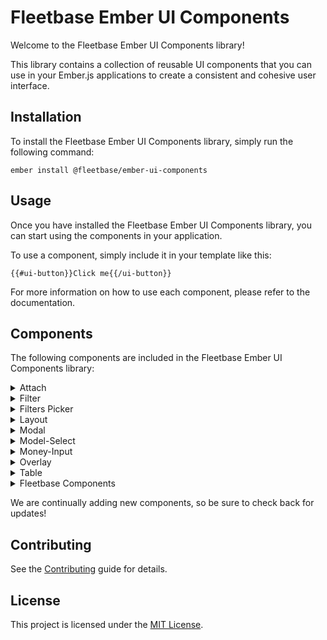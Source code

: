 # Fleetbase Ember UI Components

Welcome to the Fleetbase Ember UI Components library! 

This library contains a collection of reusable UI components that you can use in your Ember.js applications to create a consistent and cohesive user interface.

## Installation

To install the Fleetbase Ember UI Components library, simply run the following command:

<code>ember install @fleetbase/ember-ui-components</code>

## Usage

Once you have installed the Fleetbase Ember UI Components library, you can start using the components in your application. 

To use a component, simply include it in your template like this:

<code>{{#ui-button}}Click me{{/ui-button}}</code>

For more information on how to use each component, please refer to the documentation.

## Components

The following components are included in the Fleetbase Ember UI Components library:

<details>
  <summary>Attach</summary>
  
  * [`popover`](./popover.md) A component for displaying content in a popup box that appears when the user clicks on an element.
  * [`tooltip`](./tooltip.md) A component for displaying a brief description or explanation of an element when the user hovers over it.
</details>

<details>
    <summary>Filter</summary>
  
  * [`date-filter`](./date.md): A component for filtering a list of data based on a date range.
  * [`model-filter`](./model.md): A component for filtering a list of data based on a model.
  * [`multi-option-filter`](./multi-option.md):A component for filtering a list of data based on multiple options.
  * [`select-filter`](./select.md): A component for filtering a list of data based on a single selected option.
  * [`string-filter`](./string.md): A component for filtering a list of data based on a search string.
</details>

<details>
    <summary>Filters Picker</summary>

  * [`filters-picker-button`](./filters-picker-button.md):  A button component for opening and closing a dropdown list of filters.
</details>

<details>
    <summary>Layout</summary>

  * [`dropdown-header-item`](./dropdown-header-item.md): A component for displaying a single item in a dropdown list in the header.
  * [`dark-mode-toggle`](./dark-mode-toggle.md): A toggle button component for switching between light and dark mode.
  * [`dropdown`](.dropdown.md):  A component for displaying a dropdown.
  * [`loading-indicator`](./loading-indicator.md):  A component for displaying a loading indicator.
  * [`section-body`](./section-body.md):  A component for displaying the body of a section.
  * [`section-container`](./section-container.md): A container component for a section..
  * [`section-header`](./section-header.md):  A component for displaying the header of a section.
  * [`sidebar-item`](./sidebar-item.md): A component for displaying a single item in a sidebar.
  * [`sidebar-panel`](./sidebar-panel.md): A component for displaying a panel in a sidebar.
  * [`layout-container`](./layout-container.md):   A container component for the layout.
  * [`header`](./header.md):  A component for displaying the header of the page.
  * [`main`](./main.md): A component for displaying the main content of the page.
  * [`mobile-navbar`](./mobile-navbar.md): A component for displaying the navigation bar on mobile devices.
  * [`section`](./section.md): A component for displaying a section on the page.
  * [`sidebar`](./sidebar.md): A component for displaying a sidebar on the page.
  
</details>

<details>
    <summary>Modal</summary>

  * [`popover`](./popover.md):  A component for displaying content in a popup box that appears when the user clicks on an element.
</details>

<details>
    <summary>Model-Select</summary>

  * [`options`](./options.md):  A component for displaying content in a popup box that appears when the user clicks on an element.
  * [`spinner`](./spinner.md):  A component for displaying content in a popup box that appears when the user clicks on an element.

</details>

<details>
    <summary>Money-Input</summary>

  * [`money-input/currency-dropdown`](./money-input/currency-dropdown.md): A component that renders a dropdown menu to select a currency for the money-input component.
  * [`money-input/currency-handle:`](./money-input/currency-handle:.md): AA component that displays the selected currency for the money-input component.
  
</details>

<details>
    <summary>Overlay</summary>

  * [`overlay-body`](./overlay-body.md): A component that renders the body content for an overlay.
  * [`overlay-footer`](./overlay-footer.md): A component that renders the footer content for an overlay.
  * [`overlay-header`](./overlay-header.md): A component that renders the header content for an overlay.
</details>

<details>
    <summary>Table</summary>

   * [`table/cell/anchor`](./table/cell/anchor.md): A component that renders an anchor element within a table cell.
   * [`table/cell/base`](./table/cell/base.md): A base component for table cells.
   * [`table/cell/checkbox`](./table/cell/checkbox.md): A component that renders a checkbox within a table cell.
   * [`table/cell/country`](.table/cell/country.md): A component that renders a country flag within a table cell.
   * [`table/cell/dropdown`](./table/cell/dropdown.md): A component that renders a dropdown menu within a table cell.
   * [`table/cell/link-to`](./table/cell/link-to.md): A component that renders a link within a table cell.
   * [`table/cell/media-name`](./table/cell/checkbox.md): A component that renders the name of a media item within a table cell.</details>

<details>
    <summary>Fleetbase Components</summary>

   * [`app-container`](./app-container.md): A component for the main application container.
   * [`badge`](./badge.md): A badge component.
   * [`button`](./button.md): A button component.
   * [`checkbox`](./checkbox.md): A checkbox component. 
   * [`click-to-copy`](./click-to-copy.md): A component for copying text on click. 
   * [`click-to-reveal`](./click-to-reveal.md): A component for revealing text on click. 
   * [`country-name`](./country-name.md): A component for displaying a country name.  
   * [`country-select`](./country-select.md): A component for selecting a country. 
   * [`date-picker`](./date-picker.md): A component for selecting a date. 
   * [`date-time-input`](./date-time-input.md): A component for selecting a date and time. 
   * [`dropdown-button`](./dropdown-button.md): A button component that opens a dropdown menu.
   * [`extensions-list`](./extensions-list.md): A component for displaying a list of file extensions.
   * [`fetch-select`](./fetch-select.md): A component for selecting an item from a fetched list.
   * [`file-upload`](./file-upload.md): : A component for uploading files. 
   * [`filters-picker`](./filters-picker.md): A component for selecting filters.  
   * [`floating`](./floating.md): A component for creating a floating element.  
   * [`image`](./image.md): A component for displaying an image.  
   * [`info-block`](.info-block.md): A component for selecting a country. 
   * [`date-picker`](./date-picker.md): A component for displaying an informational block. 
   * [`date-time-input`](./date-time-input.md): A component for selecting a date and time
   * [`input-group`](./input-group.md): : A component that groups together multiple input components, such as a text input and a dropdown menu, and provides additional functionality such as label and error handling.
   * [`input-info`](./input-info.md): A component that displays additional information about an input field, such as helper text or validation errors..  
   * [`input-label`](.//input-label.md): A component that displays a label for an input field.  
   * [`modal`](./modal.md):  A component that displays a modal window, which is a pop-up dialog box that requires user interaction before the user can return to the main application..  
   * [`modals-container`](./modals-container.md): A component that manages the display of multiple modals, ensuring that only one is visible at a time. 
   * [`model-select-multiple`](./model-select-multiple.md): A component that allows the user to select multiple items from a list of models.
   * [`model-select`](./model-select.md): A component that allows the user to select a single item from a list of models.
   * [`money-input`](./money-input.md): A component that allows the user to input monetary values, with additional functionality such as currency selection.
   * [`multi-select`](./multi-select.md): A component that allows the user to select multiple items from a list.  
   * [`overlay`](./overlay.md): A component that displays an overlay, which is a semi-transparent layer that covers the main application and is typically used to provide a modal-like user interface.  
   * [`pagination`](./pagination.md): A component that displays pagination controls, allowing the user to navigate through a large list of items.  
   * [`phone-input`](./phone-input.md): A component that allows the user to input phone numbers, with additional functionality such as international formatting. 
   * [`scrollable`](./scrollable.md): A component that provides a scrollable container for other components, allowing the user to scroll through a large amount of content. 
   * [`select`](./select.md): A component that allows the user to select a single item from a list of options.
   * [`spinner`](./spinner.md): A component that displays a spinner, which is typically used to indicate that a task is in progress.
   * [`table`](./table.md): A component that displays tabular data in a scrollable and sortable format, with support for pagination and filtering.
   * [`toggle`](./toggle.md):  A component that displays a toggle switch, allowing the user to toggle a boolean value.
   * [`upload-button`](./upload-button.md): A component that displays a button for uploading files, with additional functionality such as drag-and-drop support.
   * [`toggle`](./toggle.md):  A component that allows the user to select which columns to display in a table.</details>


We are continually adding new components, so be sure to check back for updates!

## Contributing

See the [Contributing](CONTRIBUTING.md) guide for details.


## License

This project is licensed under the [MIT License](LICENSE.md).

